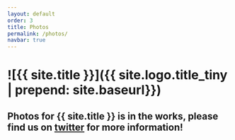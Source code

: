 ```yaml
---
layout: default
order: 3
title: Photos
permalink: /photos/
navbar: true
---
```


# ![{{ site.title }}]({{ site.logo.title_tiny | prepend: site.baseurl}})

## Photos for {{ site.title }} is in the works, please find us on [twitter](https://twitter.com/ska5280) for more information!
